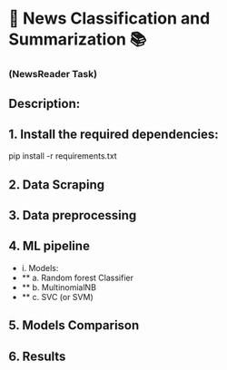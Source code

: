 # 📰 News Classification and Summarization 📚
### (NewsReader Task)
## Description:
## 1. Install the required dependencies:
   pip install -r requirements.txt
## 2. Data Scraping
## 3. Data preprocessing
## 4. ML pipeline 
- i. Models:
- **     a. Random forest Classifier
- **     b. MultinomialNB
- **     c. SVC (or SVM)
## 5. Models Comparison
## 6. Results
